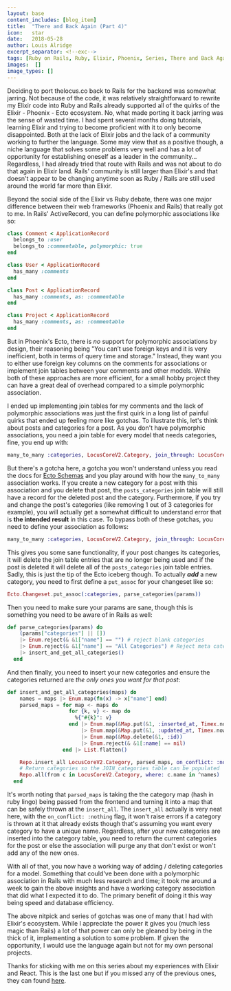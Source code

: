 ```yaml
---
layout: base
content_includes: [blog_item]
title:  "There and Back Again (Part 4)"
icon:   star
date:   2018-05-28
author: Louis Alridge
excerpt_separator: <!--exc-->
tags: [Ruby on Rails, Ruby, Elixir, Phoenix, Series, There and Back Again]
images:  []
image_types: []
---
```


Deciding to port thelocus.co back to Rails for the backend was somewhat jarring. Not because of the code, it was<!--exc--> relatively straightforward to rewrite my Elixir code into Ruby and Rails already supported all of the quirks of the Elixir - Phoenix - Ecto ecosystem. No, what made porting it back jarring was the sense of wasted time. I had spent several months doing tutorials, learning Elixir and trying to become proficient with it to only become disappointed. Both at the lack of Elixir jobs and the lack of a community working to further the language. Some may view that as a positive though, a niche language that solves some problems very well and has a lot of opportunity for establishing oneself as a leader in the community... Regardless, I had already tried that route with Rails and was not about to do that again in Elixir land. Rails' community is still larger than Elixir's and that doesn't appear to be changing anytime soon as Ruby / Rails are still used around the world far more than Elixir.

Beyond the social side of the Elixir vs Ruby debate, there was one major difference between their web frameworks (Phoenix and Rails) that really got to me. In Rails' ActiveRecord, you can define polymorphic associations like so:
```ruby
class Comment < ApplicationRecord
  belongs_to :user
  belongs_to :commentable, polymorphic: true
end

class User < ApplicationRecord
  has_many :comments
end

class Post < ApplicationRecord
  has_many :comments, as: :commentable
end

class Project < ApplicationRecord
  has_many :comments, as: :commentable
end
```
But in Phoenix's Ecto, there is *no* support for polymorphic associations by design, their reasoning being "You can’t use foreign keys and it is very inefficient, both in terms of query time and storage." Instead, they want you to either use foreign key columns on the comments for associations or implement join tables between your comments and other models. While both of these approaches are more efficient, for a small hobby project they can have a great deal of overhead compared to a simple polymorphic association.

I ended up implementing join tables for my comments and the lack of polymorphic associations was just the first quirk in a long list of painful quirks that ended up feeling more like gotchas. To illustrate this, let's think about posts and categories for a post. As you don't have polymorphic associations, you need a join table for every model that needs categories, fine, you end up with:
```elixir
many_to_many :categories, LocusCoreV2.Category, join_through: LocusCoreV2.PostCategory
```
But there's a gotcha here, a gotcha you won't understand unless you read the docs for [Ecto Schemas](https://hexdocs.pm/ecto/Ecto.Schema.html) and you play around with how the `many_to_many` association works. If you create a new category for a post with this association and you delete that post, the `posts_categories` join table will still have a record for the deleted post and the category. Furthermore, if you try and change the post's categories (like removing 1 out of 3 categories for example), you will actually get a somewhat difficult to understand error that is **the intended result** in this case. To bypass both of these gotchas, you need to define your association as follows:
```elixir
many_to_many :categories, LocusCoreV2.Category, join_through: LocusCoreV2.PostCategory, on_replace: :delete, on_delete: :delete_all
```
This gives you some sane functionality, if your post changes its categories, it will delete the join table entries that are no longer being used and if the post is deleted it will delete all of the `posts_categories` join table entries. Sadly, this is just the tip of the Ecto iceberg though. To actually **_add_** a new category, you need to first define a `put_assoc` for your changeset like so:
```elixir
Ecto.Changeset.put_assoc(:categories, parse_categories(params))
```
Then you need to make sure your params are sane, though this is something you need to be aware of in Rails as well:
```elixir
def parse_categories(params) do
    (params["categories"] || [])
    |> Enum.reject(& &1["name"] == "") # reject blank categories
    |> Enum.reject(& &1["name"] == "All Categories") # Reject meta category
    |> insert_and_get_all_categories()
  end
```
And then finally, you need to insert your new categories and ensure the categories returned are *the only ones you want for that post*:
```elixir
def insert_and_get_all_categories(maps) do
    names = maps |> Enum.map(fn(x) -> x["name"] end)
    parsed_maps = for map <- maps do
                    for {k, v} <- map do
                      %{"#{k}": v}
                    end |> Enum.map(&Map.put(&1, :inserted_at, Timex.now))
                        |> Enum.map(&Map.put(&1, :updated_at, Timex.now))
                        |> Enum.map(&Map.delete(&1, :id))
                        |> Enum.reject(& &1[:name] == nil)
                  end |> List.flatten()

    Repo.insert_all LocusCoreV2.Category, parsed_maps, on_conflict: :nothing
    # Return categories so the JOIN_categories table can be populated
    Repo.all(from c in LocusCoreV2.Category, where: c.name in ^names)
  end
```
It's worth noting that `parsed_maps` is taking the the category map (hash in ruby lingo) being passed from the frontend and turning it into a map that can be safely thrown at the `insert_all`. The `insert_all` actually is very neat here, with the `on_conflict: :nothing` flag, it won't raise errors if a category is thrown at it that already exists though that's assuming you want every category to have a unique name. Regardless, after your new categories are inserted into the category table, you need to return the current categories for the post or else the association will purge any that don't exist or won't add any of the new ones.

With all of that, you now have a working way of adding / deleting categories for a model. Something that could've been done with a polymorphic association in Rails with much less research and time; it took me around a week to gain the above insights and have a working category association that did what I expected it to do. The primary benefit of doing it this way being speed and database efficiency.

The above nitpick and series of gotchas was one of many that I had with Elixir's ecosystem. While I appreciate the power it gives you (much less magic than Rails) a lot of that power can only be gleaned by being in the thick of it, implementing a solution to some problem. If given the opportunity, I would use the language again but not for my own personal projects.

Thanks for sticking with me on this series about my experiences with Elixir and React. This is the last one but if you missed any of the previous ones, they can found [here](https://loualrid.github.io/tags/there-and-back-again/).
